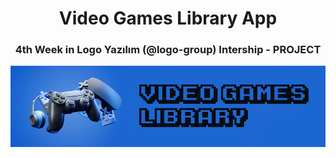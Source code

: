 <h1 align="center"> Video Games Library App </h1>

<h3 align="center"><b> 4th Week in Logo Yazılım (@logo-group) Intership - PROJECT </b></h3>

<p align="center">
<img src="images/banner.png" ></img>
</p>
